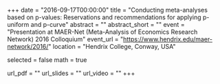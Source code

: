 +++
date = "2016-09-17T00:00:00"
title = "Conducting meta-analyses based on p-values: Reservations and recommendations for applying p-uniform and p-curve"
abstract = ""
abstract_short = ""
event = "Presentation at MAER-Net (Meta-Analysis of Economics Research Network) 2016 Colloquium"
event_url = "https://www.hendrix.edu/maer-network/2016/"
location = "Hendrix College, Conway, USA"

selected = false
math = true

url_pdf = ""
url_slides = ""
url_video = ""
+++